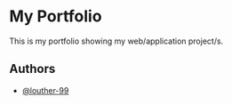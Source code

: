 
# My Portfolio

This is my portfolio showing my web/application project/s.

## Authors

- [@louther-99](https://github.com/louther-99)

